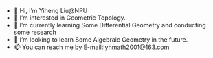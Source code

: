 - 👋 Hi, I’m Yiheng Liu@NPU
- 👀 I’m interested in Geometric Topology.
- 🌱 I’m currently learning Some Differential Geometry and conducting some research
- 📃 I’m looking to learn Some Algebraic Geometry in the future.
- 📫 You can reach me by E-mail:lyhmath2001@163.com


<!---
MathYhL/MathYhL is a ✨ special ✨ repository because its `README.md` (this file) appears on your GitHub profile.
You can click the Preview link to take a look at your changes.
--->
